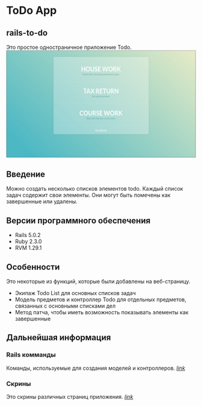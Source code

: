# ToDo App
## rails-to-do
Это простое одностраничное приложение Todo.
![Alt text](app/assets/images/homepage.jpg?raw=true "Hompage")

## Введение
Можно создать несколько списков элементов todo.
Каждый список задач содержит свои элементы.
Они могут быть помечены как завершенные или удалены.

## Версии программного обеспечения
*   Rails 5.0.2
*   Ruby 2.3.0
*   RVM 1.29.1

## Особенности
Это некоторые из функций, которые были добавлены на веб-страницу.
* Экипаж Todo List для основных списков задач
* Модель предметов и контроллер Todo для отдельных предметов, связанных с основными списками дел
* Метод патча, чтобы иметь возможность показывать элементы как завершенные

## Дальнейшая информация
### Rails комманды
Команды, используемые для создания моделей и контроллеров.
[*link*](COMMANDS.md)

### Скрины
Это скрины различных страниц приложения.
[*link*](SNAPSHOTS.md)
